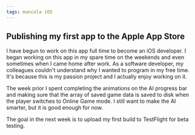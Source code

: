 ```yaml
---
tags: mancala iOS
---
```

## Publishing my first app to the Apple App Store

I have begun to work on this app full time to become an iOS developer. I began working on this app in my spare time on the weekends and even sometimes when I came home after work. As a software developer, my colleagues couldn't understand why I wanted to program in my free time. It's because this is my passion project and I actually enjoy working on it.

The week prior I spent completing the animations on the AI progress bar and making sure that the array of saved game data is saved to disk when the player switches to Online Game mode. I still want to make the AI smarter, but it is good enough for now.

The goal in the next week is to upload my first build to TestFlight for beta testing.
